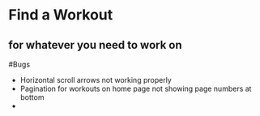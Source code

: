 # Find a Workout 
## for whatever you need to work on

#Bugs
- Horizontal scroll arrows not working properly
- Pagination for workouts on home page not showing page numbers at bottom
- 